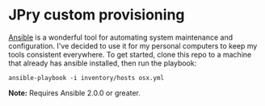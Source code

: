 # JPry custom provisioning

[Ansible](http://www.ansible.com/home) is a wonderful tool for automating system maintenance and configuration. I've decided to use it for my personal computers to keep my tools consistent everywhere. To get started, clone this repo to a machine that already has ansible installed, then run the playbook:

```
ansible-playbook -i inventory/hosts osx.yml
```

**Note:** Requires Ansible 2.0.0 or greater.
